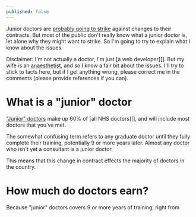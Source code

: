 ```yaml
---
published: false
---
```


Junior doctors are [probably going to strike][] against changes to their contracts. But most of the public don't really know what a junior doctor is, let alone why they might want to strike. So I'm going to try to explain what I know about the issues.

Disclaimer: I'm not actually a doctor, I'm just [a web developer][]. But my wife is an [anaesthetist][], and so I know a fair bit about the issues. I'll try to stick to facts here, but if I get anything wrong, please correct me in the comments (please provide references if you can).

What is a "junior" doctor
===

["Junior" doctors][] make up 60% of [all NHS doctors][], and will include most doctors that you've met.

The somewhat confusing term refers to any graduate doctor until they fully complete their training, potentially 9 or more years later.  Almost any doctor who isn't yet a consultant is a junior doctor.

This means that this change in contract effects the majority of doctors in the country.

How much do doctors earn?
===

Because "junior" doctors covers 9 or more years of training, right from 

[probably going to strike]: https://bma.org.uk/news-views-analysis/news/2015/september/junior-doctors-plan-to-ballot-for-industrial-action "Junior doctors plan to ballot for industrial action"
[anaesthetist]: https://en.wikipedia.org/wiki/Anesthesiologist "Wikipedia: Anesthesiologist"
[a website developer]: http://design.canonical.com/author/nottrobin/ "Ubuntu Design team: Robin Winslow"
[doctors in the UK]: https://docs.google.com/a/robinwinslow.co.uk/spreadsheets/d/1KEr5RzFEuC2AKmicUm-0pZSUmNY1-YXEALFl2930LvE/edit?usp=sharing "Spreadsheet: NHS Workforce Statistics - July 2015, Provisional statistics: Doctors by grade and specialty"
["Junior" doctors]: https://en.wikipedia.org/wiki/Junior_doctor "Wikipedia: Junior doctor"